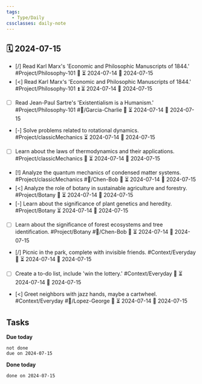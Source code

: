 ```yaml
---
tags:
  - Type/Daily
cssclasses: daily-note
---
```


## 🗓️ 2024-07-15

- [/] Read Karl Marx's 'Economic and Philosophic Manuscripts of 1844.' #Project/Philosophy-101 🔽 ⏳ 2024-07-14 📅 2024-07-15
- [<] Read Karl Marx's 'Economic and Philosophic Manuscripts of 1844.' #Project/Philosophy-101 ⏫ ⏳ 2024-07-14 📅 2024-07-15
- [ ] Read Jean-Paul Sartre's 'Existentialism is a Humanism.' #Project/Philosophy-101 #👤/Garcia-Charlie 🔼 ⏳ 2024-07-14 📅 2024-07-15
- [-] Solve problems related to rotational dynamics. #Project/classicMechanics ⏳ 2024-07-14 📅 2024-07-15
- [ ] Learn about the laws of thermodynamics and their applications. #Project/classicMechanics 🔺 ⏳ 2024-07-14 📅 2024-07-15
- [!] Analyze the quantum mechanics of condensed matter systems. #Project/classicMechanics #👤/Chen-Bob 🔽 ⏳ 2024-07-14 📅 2024-07-15
- [<] Analyze the role of botany in sustainable agriculture and forestry. #Project/Botany 🔼 ⏳ 2024-07-14 📅 2024-07-15
- [-] Learn about the significance of plant genetics and heredity. #Project/Botany ⏳ 2024-07-14 📅 2024-07-15
- [ ] Learn about the significance of forest ecosystems and tree identification. #Project/Botany #👤/Chen-Bob 🔽 ⏳ 2024-07-14 📅 2024-07-15
- [/] Picnic in the park, complete with invisible friends. #Context/Everyday 🔽 ⏳ 2024-07-14 📅 2024-07-15
- [ ] Create a to-do list, include 'win the lottery.' #Context/Everyday 🔽 ⏳ 2024-07-14 📅 2024-07-15
- [<] Greet neighbors with jazz hands, maybe a cartwheel. #Context/Everyday #👤/Lopez-George 🔼 ⏳ 2024-07-14 📅 2024-07-15

## Tasks

**Due today**

```tasks
not done
due on 2024-07-15
```

**Done today**

```tasks
done on 2024-07-15
```
            
